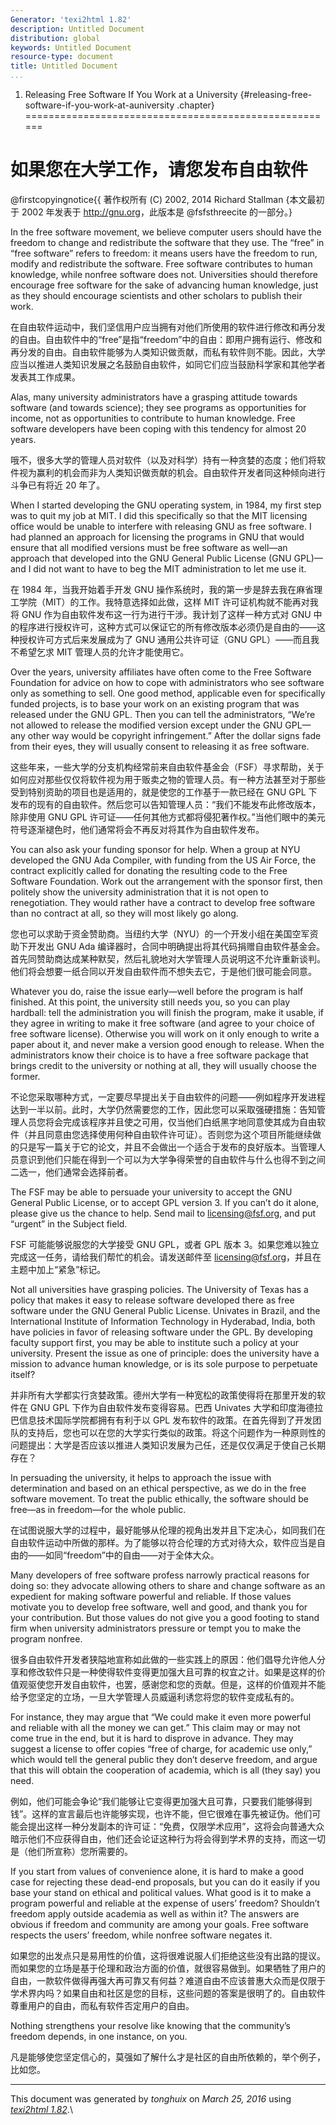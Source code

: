 ```yaml
---
Generator: 'texi2html 1.82'
description: Untitled Document
distribution: global
keywords: Untitled Document
resource-type: document
title: Untitled Document
...
```


1. Releasing Free Software If You Work at a University {#releasing-free-software-if-you-work-at-auniversity .chapter}
======================================================

如果您在大学工作，请您发布自由软件
==================================

@firstcopyingnotice{{ 著作权所有 (C) 2002, 2014 Richard Stallman {本文最初于 2002 年发表于 <http://gnu.org>，此版本是 @fsfsthreecite 的一部分。} 

In the free software movement, we
believe computer users should have the freedom to change and
redistribute the software that they use. The “free” in “free software”
refers to freedom: it means users have the freedom to run, modify and
redistribute the software. Free software contributes to human knowledge,
while nonfree software does not. Universities should therefore encourage
free software for the sake of advancing human knowledge, just as they
should encourage scientists and other scholars to publish their work.

在自由软件运动中，我们坚信用户应当拥有对他们所使用的软件进行修改和再分发的自由。自由软件中的“free”是指“freedom”中的自由：即用户拥有运行、修改和再分发的自由。自由软件能够为人类知识做贡献，而私有软件则不能。因此，大学应当以推进人类知识发展之名鼓励自由软件，如同它们应当鼓励科学家和其他学者发表其工作成果。

Alas, many university administrators have a grasping attitude towards
software (and towards science); they see programs as opportunities for
income, not as opportunities to contribute to human knowledge. Free
software developers have been coping with this tendency for almost 20
years.

哦不，很多大学的管理人员对软件（以及对科学）持有一种贪婪的态度；他们将软件视为赢利的机会而非为人类知识做贡献的机会。自由软件开发者同这种倾向进行斗争已有将近 20 年了。

When I started developing the GNU operating system, in 1984, my first
step was to quit my job at MIT. I did this specifically so that the MIT
licensing office would be unable to interfere with releasing GNU as free
software. I had planned an approach for licensing the programs in GNU
that would ensure that all modified versions must be free software as
well—an approach that developed into the GNU General Public License (GNU
GPL)—and I did not want to have to beg the MIT administration to let me
use it.

在 1984 年，当我开始着手开发 GNU 操作系统时，我的第一步是辞去我在麻省理工学院（MIT）的工作。我特意选择如此做，这样 MIT 许可证机构就不能再对我将 GNU 作为自由软件发布这一行为进行干涉。我计划了这样一种方式对 GNU 中的程序进行授权许可，这种方式可以保证它的所有修改版本必须仍是自由的——这种授权许可方式后来发展成为了 GNU 通用公共许可证（GNU GPL）——而且我不希望乞求 MIT 管理人员的允许才能使用它。

Over the years, university affiliates have often come to the Free
Software Foundation for advice on how to cope with administrators who
see software only as something to sell. One good method, applicable even
for specifically funded projects, is to base your work on an existing
program that was released under the GNU GPL. Then you can tell the
administrators, “We’re not allowed to release the modified version
except under the GNU GPL—any other way would be copyright infringement.”
After the dollar signs fade from their eyes, they will usually consent
to releasing it as free software.

这些年来，一些大学的分支机构经常前来自由软件基金会（FSF）寻求帮助，关于如何应对那些仅仅将软件视为用于贩卖之物的管理人员。有一种方法甚至对于那些受到特别资助的项目也是适用的，就是使您的工作基于一款已经在 GNU GPL 下发布的现有的自由软件。然后您可以告知管理人员：“我们不能发布此修改版本，除非使用 GNU GPL 许可证——任何其他方式都将侵犯著作权。”当他们眼中的美元符号逐渐褪色时，他们通常将会不再反对将其作为自由软件发布。

You can also ask your funding sponsor for help. When a group at NYU
developed the GNU Ada Compiler, with funding from the US Air Force, the
contract explicitly called for donating the resulting code to the Free
Software Foundation. Work out the arrangement with the sponsor first,
then politely show the university administration that it is not open to
renegotiation. They would rather have a contract to develop free
software than no contract at all, so they will most likely go along.

您也可以求助于资金赞助商。当纽约大学（NYU）的一个开发小组在美国空军资助下开发出 GNU Ada 编译器时，合同中明确提出将其代码捐赠自由软件基金会。首先同赞助商达成某种默契，然后礼貌地对大学管理人员说明这不允许重新谈判。他们将会想要一纸合同以开发自由软件而不想失去它，于是他们很可能会同意。

Whatever you do, raise the issue early—well before the program is half
finished. At this point, the university still needs you, so you can play
hardball: tell the administration you will finish the program, make it
usable, if they agree in writing to make it free software (and agree to
your choice of free software license). Otherwise you will work on it
only enough to write a paper about it, and never make a version good
enough to release. When the administrators know their choice is to have
a free software package that brings credit to the university or nothing
at all, they will usually choose the former.

不论您采取哪种方式，一定要尽早提出关于自由软件的问题——例如程序开发进程达到一半以前。此时，大学仍然需要您的工作，因此您可以采取强硬措施：告知管理人员您将会完成该程序并且使之可用，仅当他们白纸黑字地同意使其成为自由软件（并且同意由您选择使用何种自由软件许可证）。否则您为这个项目所能继续做的只是写一篇关于它的论文，并且不会做出一个适合于发布的良好版本。当管理人员意识到他们只能在得到一个可以为大学争得荣誉的自由软件与什么也得不到之间二选一，他们通常会选择前者。

The FSF may be able to persuade your university to accept the GNU
General Public License, or to accept GPL version 3. If you can’t do it
alone, please give us the chance to help. Send mail to
<licensing@fsf.org>, and put “urgent” in the Subject field.

FSF 可能能够说服您的大学接受 GNU GPL，或者 GPL 版本 3。如果您难以独立完成这一任务，请给我们帮忙的机会。请发送邮件至 <licensing@fsf.org>，并且在主题中加上“紧急”标记。

Not all universities have grasping policies. The University of Texas has
a policy that makes it easy to release software developed there as free
software under the GNU General Public License. Univates in Brazil, and
the International Institute of Information Technology in Hyderabad,
India, both have policies in favor of releasing software under the GPL.
By developing faculty support first, you may be able to institute such a
policy at your university. Present the issue as one of principle: does
the university have a mission to advance human knowledge, or is its sole
purpose to perpetuate itself?

并非所有大学都实行贪婪政策。德州大学有一种宽松的政策使得将在那里开发的软件在 GNU GPL 下作为自由软件发布变得容易。巴西 Univates 大学和印度海德拉巴信息技术国际学院都拥有有利于以 GPL 发布软件的政策。在首先得到了开发团队的支持后，您也可以在您的大学实行类似的政策。将这个问题作为一种原则性的问题提出：大学是否应该以推进人类知识发展为己任，还是仅仅满足于使自己长期存在？

In persuading the university, it helps to approach the issue with
determination and based on an ethical perspective, as we do in the free
software movement. To treat the public ethically, the software should be
free—as in freedom—for the whole public.

在试图说服大学的过程中，最好能够从伦理的视角出发并且下定决心，如同我们在自由软件运动中所做的那样。为了能够以符合伦理的方式对待大众，软件应当是自由的——如同“freedom”中的自由——对于全体大众。

Many developers of free software profess narrowly practical reasons for
doing so: they advocate allowing others to share and change software as
an expedient for making software powerful and reliable. If those values
motivate you to develop free software, well and good, and thank you for
your contribution. But those values do not give you a good footing to
stand firm when university administrators pressure or tempt you to make
the program nonfree.

很多自由软件开发者狭隘地宣称如此做的一些实践上的原因：他们倡导允许他人分享和修改软件只是一种使得软件变得更加强大且可靠的权宜之计。如果是这样的价值观驱使您开发自由软件，也罢，感谢您和您的贡献。但是，这样的价值观并不能给予您坚定的立场，一旦大学管理人员威逼利诱您将您的软件变成私有的。

For instance, they may argue that “We could make it even more powerful
and reliable with all the money we can get.” This claim may or may not
come true in the end, but it is hard to disprove in advance. They may
suggest a license to offer copies “free of charge, for academic use
only,” which would tell the general public they don’t deserve freedom,
and argue that this will obtain the cooperation of academia, which is
all (they say) you need.

例如，他们可能会争论“我们能够让它变得更加强大且可靠，只要我们能够得到钱”。这样的宣言最后也许能够实现，也许不能，但它很难在事先被证伪。他们可能会提出这样一种分发副本的许可证：“免费，仅限学术应用”，这将会向普通大众暗示他们不应获得自由，他们还会论证这种行为将会得到学术界的支持，而这一切是（他们所宣称）您所需要的。

If you start from values of convenience alone, it is hard to make a good
case for rejecting these dead-end proposals, but you can do it easily if
you base your stand on ethical and political values. What good is it to
make a program powerful and reliable at the expense of users’ freedom?
Shouldn’t freedom apply outside academia as well as within it? The
answers are obvious if freedom and community are among your goals. Free
software respects the users’ freedom, while nonfree software negates it.

如果您的出发点只是易用性的价值，这将很难说服人们拒绝这些没有出路的提议。而如果您的立场是基于伦理和政治方面的价值，就很容易做到。如果牺牲了用户的自由，一款软件做得再强大再可靠又有何益？难道自由不应该普惠大众而是仅限于学术界内吗？如果自由和社区是您的目标，这些问题的答案是很明了的。自由软件尊重用户的自由，而私有软件否定用户的自由。

Nothing strengthens your resolve like knowing that the community’s
freedom depends, in one instance, on you.

凡是能够使您坚定信心的，莫强如了解什么才是社区的自由所依赖的，举个例子，比如您。

------------------------------------------------------------------------

This document was generated by *tonghuix* on *March 25, 2016* using
[*texi2html 1.82*](http://www.nongnu.org/texi2html/).\
